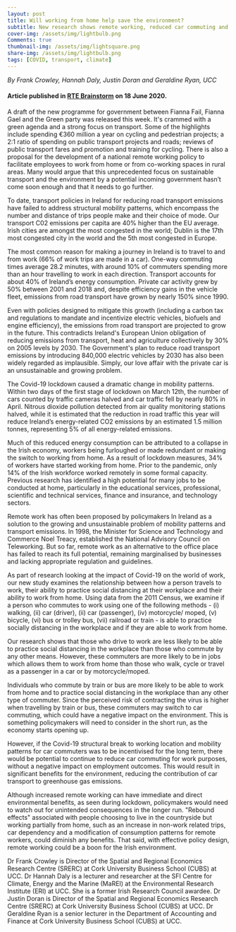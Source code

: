 ```yaml
---
layout: post
title: Will working from home help save the environment?
subtitle: New research shows remote working, reduced car commuting and effective policy design could improve the Irish environment
cover-img: /assets/img/lightbulb.png
Comments: true
thumbnail-img: /assets/img/lightsquare.png
share-img: /assets/img/lightbulb.png
tags: [COVID, transport, climate]
---
```

*By Frank Crowley, Hannah Daly, Justin Doran and Geraldine Ryan, UCC*
#### Article published in [RTE Brainstorm](https://www.rte.ie/brainstorm/2020/0617/1148039-working-from-home-commuting-climate-change-coronavirus//) on 18 June 2020.

A draft of the new programme for government between Fianna Fail, Fianna Gael and the Green party was released this week. It's crammed with a green agenda and a strong focus on transport. Some of the highlights include spending €360 million a year on cycling and pedestrian projects; a 2:1 ratio of spending on public transport projects and roads; reviews of public transport fares and promotion and training for cycling. There is also a proposal for the development of a national remote working policy to facilitate employees to work from home or from co-working spaces in rural areas. Many would argue that this unprecedented focus on sustainable transport and the environment by a potential incoming government hasn’t come soon enough and that it needs to go further.

To date, transport policies in Ireland for reducing road transport emissions have failed to address structural mobility patterns, which encompass the number and distance of trips people make and their choice of mode. Our transport C02 emissions per capita are 40% higher than the EU average. Irish cities are amongst the most congested in the world; Dublin is the 17th most congested city in the world and the 5th most congested in Europe.

The most common reason for making a journey in Ireland is to travel to and from work (66% of work trips are made in a car). One-way commuting times average 28.2 minutes, with around 10% of commuters spending more than an hour travelling to work in each direction. Transport accounts for about 40% of Ireland’s energy consumption. Private car activity grew by 50% between 2001 and 2018 and, despite efficiency gains in the vehicle fleet, emissions from road transport have grown by nearly 150% since 1990.

Even with policies designed to mitigate this growth (including a carbon tax and regulations to mandate and incentivize electric vehicles, biofuels and engine efficiency), the emissions from road transport are projected to grow in the future. This contradicts Ireland's European Union obligation of reducing emissions from transport, heat and agriculture collectively by 30% on 2005 levels by 2030. The Government's plan to reduce road transport emissions by introducing 840,000 electric vehicles by 2030 has also been widely regarded as implausible. Simply, our love affair with the private car is an unsustainable and growing problem.

The Covid-19 lockdown caused a dramatic change in mobility patterns. Within two days of the first stage of lockdown on March 12th, the number of cars counted by traffic cameras halved and car traffic fell by nearly 80% in April. Nitrous dioxide pollution detected from air quality monitoring stations halved, while it is estimated that the reduction in road traffic this year will reduce Ireland’s energy-related CO2 emissions by an estimated 1.5 million tonnes, representing 5% of all energy-related emissions.

Much of this reduced energy consumption can be attributed to a collapse in the Irish economy, workers being furloughed or made redundant or making the switch to working from home. As a result of lockdown measures, 34% of workers have started working from home. Prior to the pandemic, only 14% of the Irish workforce worked remotely in some formal capacity. Previous research has identified a high potential for many jobs to be conducted at home, particularly in the educational services, professional, scientific and technical services, finance and insurance, and technology sectors.

Remote work has often been proposed by policymakers In Ireland as a solution to the growing and unsustainable problem of mobility patterns and transport emissions. In 1998, the Minister for Science and Technology and Commerce Noel Treacy, established the National Advisory Council on Teleworking. But so far, remote work as an alternative to the office place has failed to reach its full potential, remaining marginalised by businesses and lacking appropriate regulation and guidelines.

As part of research looking at the impact of Covid-19 on the world of work, our new study examines the relationship between how a person travels to work, their ability to practice social distancing at their workplace and their ability to work from home. Using data from the 2011 Census, we examine if a person who commutes to work using one of the following methods - (i) walking, (ii) car (driver), (ii) car (passenger), (iv) motorcycle/ moped, (v) bicycle, (vi) bus or trolley bus, (vii) railroad or train - is able to practice socially distancing in the workplace and if they are able to work from home.

Our research shows that those who drive to work are less likely to be able to practice social distancing in the workplace than those who commute by any other means. However, these commuters are more likely to be in jobs which allows them to work from home than those who walk, cycle or travel as a passenger in a car or by motorcycle/moped.

Individuals who commute by train or bus are more likely to be able to work from home and to practice social distancing in the workplace than any other type of commuter. Since the perceived risk of contracting the virus is higher when travelling by train or bus, these commuters may switch to car commuting, which could have a negative impact on the environment. This is something policymakers will need to consider in the short run, as the economy starts opening up.

However, if the Covid-19 structural break to working location and mobility patterns for car commuters was to be incentivised for the long term, there would be potential to continue to reduce car commuting for work purposes, without a negative impact on employment outcomes. This would result in significant benefits for the environment, reducing the contribution of car transport to greenhouse gas emissions.

Although increased remote working can have immediate and direct environmental benefits, as seen during lockdown, policymakers would need to watch out for unintended consequences in the longer run. "Rebound effects" associated with people choosing to live in the countryside but working partially from home, such as an increase in non-work related trips, car dependency and a modification of consumption patterns for remote workers, could diminish any benefits. That said, with effective policy design, remote working could be a boon for the Irish environment.

Dr Frank Crowley is Director of the Spatial and Regional Economics Research Centre (SRERC) at Cork University Business School (CUBS) at UCC. Dr Hannah Daly is a lecturer and researcher at the SFI Centre for Climate, Energy and the Marine (MaREI) at the Environmental Research Institute (ERI) at UCC. She is a former Irish Research Council awardee. Dr Justin Doran is Director of the Spatial and Regional Economics Research Centre (SRERC) at Cork University Business School (CUBS) at UCC. Dr Geraldine Ryan is a senior lecturer in the Department of Accounting and Finance at Cork University Business School (CUBS) at UCC.
